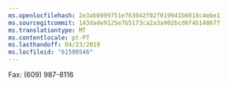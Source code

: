 ```yaml
---
ms.openlocfilehash: 2e3ab0999751e763042f02f019941b6818c4ebe1
ms.sourcegitcommit: 143dade9125e7b5173ca2a3a902bcd6f4b14067f
ms.translationtype: MT
ms.contentlocale: pt-PT
ms.lasthandoff: 04/23/2019
ms.locfileid: "61500546"
---
```

Fax: (609) 987-8116